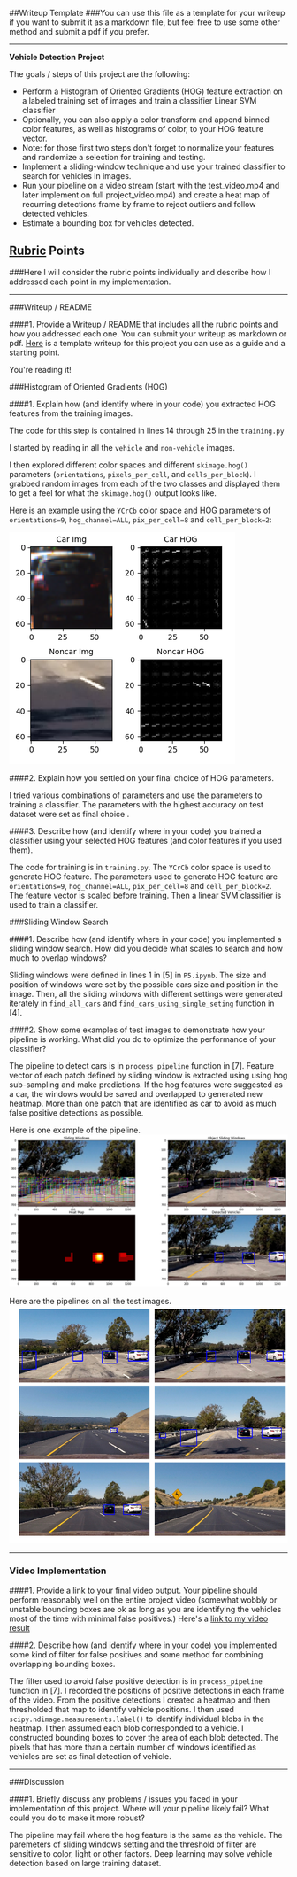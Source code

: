 ##Writeup Template
###You can use this file as a template for your writeup if you want to submit it as a markdown file, but feel free to use some other method and submit a pdf if you prefer.

---

**Vehicle Detection Project**

The goals / steps of this project are the following:

* Perform a Histogram of Oriented Gradients (HOG) feature extraction on a labeled training set of images and train a classifier Linear SVM classifier
* Optionally, you can also apply a color transform and append binned color features, as well as histograms of color, to your HOG feature vector. 
* Note: for those first two steps don't forget to normalize your features and randomize a selection for training and testing.
* Implement a sliding-window technique and use your trained classifier to search for vehicles in images.
* Run your pipeline on a video stream (start with the test_video.mp4 and later implement on full project_video.mp4) and create a heat map of recurring detections frame by frame to reject outliers and follow detected vehicles.
* Estimate a bounding box for vehicles detected.

[//]: # (Image References)
[hog_car_noncar]: ./output_images/hog_feature.png
[image_pipeline]: ./output_images/image_pipeline.png
[all_test_images]:./output_images/all_test_images.png
[video]: ./output_images/project_video_result.mp4

## [Rubric](https://review.udacity.com/#!/rubrics/513/view) Points
###Here I will consider the rubric points individually and describe how I addressed each point in my implementation.  

---
###Writeup / README

####1. Provide a Writeup / README that includes all the rubric points and how you addressed each one.  You can submit your writeup as markdown or pdf.  [Here](https://github.com/udacity/CarND-Vehicle-Detection/blob/master/writeup_template.md) is a template writeup for this project you can use as a guide and a starting point.  

You're reading it!

###Histogram of Oriented Gradients (HOG)

####1. Explain how (and identify where in your code) you extracted HOG features from the training images.

The code for this step is contained in lines 14 through 25 in the `training.py` 

I started by reading in all the `vehicle` and `non-vehicle` images.  

I then explored different color spaces and different `skimage.hog()` parameters (`orientations`, `pixels_per_cell`, and `cells_per_block`).  I grabbed random images from each of the two classes and displayed them to get a feel for what the `skimage.hog()` output looks like.

Here is an example using the `YCrCb` color space and HOG parameters of `orientations=9`, `hog_channel=ALL`,  `pix_per_cell=8` and `cell_per_block=2`:

![alt text][hog_car_noncar]

####2. Explain how you settled on your final choice of HOG parameters.

I tried various combinations of parameters and use the parameters to training a classifier. The parameters with the highest accuracy on test dataset were set as final choice .

####3. Describe how (and identify where in your code) you trained a classifier using your selected HOG features (and color features if you used them).

The code for training is in `training.py`. The `YCrCb` color space is used to generate HOG feature. The parameters used to generate HOG feature are `orientations=9`, `hog_channel=ALL`,  `pix_per_cell=8` and `cell_per_block=2`. The feature vector is scaled before training. Then a linear SVM classifier is used to train a classifier.

###Sliding Window Search

####1. Describe how (and identify where in your code) you implemented a sliding window search.  How did you decide what scales to search and how much to overlap windows?

Sliding windows were defined in lines 1 in [5] in `P5.ipynb`. The size and position of windows were set by the possible cars size and position in the image. Then, all the sliding windows with different settings were generated iterately in `find_all_cars` and `find_cars_using_single_seting` function in [4].

####2. Show some examples of test images to demonstrate how your pipeline is working.  What did you do to optimize the performance of your classifier?

The pipeline to detect cars is in `process_pipeline` function in [7]. Feature vector of each patch defined by sliding window is extracted using using hog sub-sampling and make predictions. If the hog features were suggested as a car, the windows would be saved and overlapped to generated new heatmap. More than one patch that are identified as car to avoid as much false positive detections as possible.

Here is one example of the pipeline.
![alt text][image_pipeline]

Here are the pipelines on all the test images.
![alt text][all_test_images]

---

### Video Implementation

####1. Provide a link to your final video output.  Your pipeline should perform reasonably well on the entire project video (somewhat wobbly or unstable bounding boxes are ok as long as you are identifying the vehicles most of the time with minimal false positives.)
Here's a [link to my video result](./output_images/project_video_result.mp4)


####2. Describe how (and identify where in your code) you implemented some kind of filter for false positives and some method for combining overlapping bounding boxes.

The filter used to avoid false positive detection is in `process_pipeline` function in [7]. I recorded the positions of positive detections in each frame of the video.  From the positive detections I created a heatmap and then thresholded that map to identify vehicle positions.  I then used `scipy.ndimage.measurements.label()` to identify individual blobs in the heatmap.  I then assumed each blob corresponded to a vehicle.  I constructed bounding boxes to cover the area of each blob detected. The pixels that has more than a certain number of windows identified as vehicles are set as final detection of vehicle. 


---

###Discussion

####1. Briefly discuss any problems / issues you faced in your implementation of this project.  Where will your pipeline likely fail?  What could you do to make it more robust?

The pipeline may fail where the hog feature is the same as the vehicle. The paremeters of sliding windows setting and the threshold of filter are sensitive to color, light or other factors. Deep learning may solve vehicle detection based on large training dataset.

